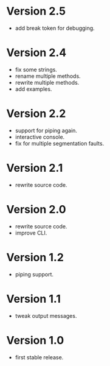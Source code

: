 Version 2.5
=============

- add break token for debugging.

Version 2.4
=============

- fix some strings.
- rename multiple methods.
- rewrite multiple methods.
- add examples.

Version 2.2
=============

- support for piping again.
- interactive console.
- fix for multiple segmentation faults.

Version 2.1
=============

- rewrite source code.

Version 2.0
=============

- rewrite source code.
- improve CLI.

Version 1.2
=============

- piping support.

Version 1.1
=============

- tweak output messages.

Version 1.0
=============

- first stable release.



